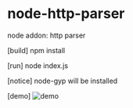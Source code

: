 # node-http-parser
node addon: http parser

[build]
npm install

[run]
node index.js

[notice]
node-gyp will be installed

[demo]
![demo](https://github.com/evilzhou/node-http-parser/edit/master/README.png)